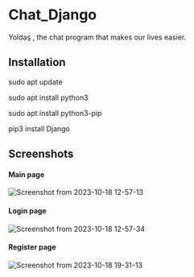 # Chat_Django

Yoldaş , the chat program that makes our lives easier.

## Installation

sudo apt update

sudo apt install python3

sudo apt install python3-pip

pip3 install Django
    
## Screenshots
#### Main page
![Screenshot from 2023-10-18 12-57-13](https://github.com/huso987/Chatbot_Django/assets/66470348/969a552d-7fb8-4dd1-bacb-bcc02fdf22e0)
####  Login page
![Screenshot from 2023-10-18 12-57-34](https://github.com/huso987/Chatbot_Django/assets/66470348/f07afa9f-cba8-406b-ad2e-027a16955702)
#### Register page
![Screenshot from 2023-10-18 19-31-13](https://github.com/huso987/Chatbot_Django/assets/66470348/7c5cccc6-93b9-45b3-86ca-bcaabca7de58)
